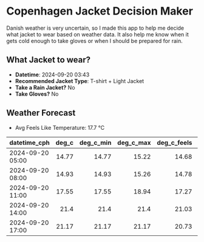 
# Copenhagen Jacket Decision Maker

Danish weather is very uncertain, so I made this app to help me decide what jacket to wear based on weather data. 
It also help me know when it gets cold enough to take gloves or when I should be prepared for rain.

## What Jacket to wear?

- **Datetime**: 2024-09-20 03:43
- **Recommended Jacket Type**: T-shirt + Light Jacket
- **Take a Rain Jacket?** No
- **Take Gloves?** No

## Weather Forecast
- Avg Feels Like Temperature: 17.7 °C

| datetime_cph     |   deg_c |   deg_c_min |   deg_c_max |   deg_c_feels | weather   | wind   | rain   |
|:-----------------|--------:|------------:|------------:|--------------:|:----------|:-------|:-------|
| 2024-09-20 05:00 |   14.77 |       14.77 |       15.22 |         14.68 | Clouds    | Low    | None   |
| 2024-09-20 08:00 |   14.93 |       14.93 |       15.26 |         14.78 | Clouds    | Low    | None   |
| 2024-09-20 11:00 |   17.55 |       17.55 |       18.94 |         17.27 | Clouds    | Low    | None   |
| 2024-09-20 14:00 |   21.4  |       21.4  |       21.4  |         21.03 | Clear     | Low    | None   |
| 2024-09-20 17:00 |   21.17 |       21.17 |       21.17 |         20.73 | Clear     | Low    | None   |
        